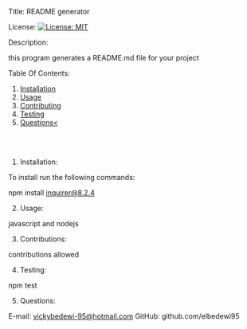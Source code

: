 
Title: README generator

License: [![License: MIT](https://img.shields.io/badge/License-MIT-yellow.svg)](https://opensource.org/licenses/MIT)

Description:
    
this program generates a README.md file for your project

Table Of Contents:
1.  <a href= "#inst">Installation</a>
2. <a href= "#use">Usage</a>
3. <a href= "#contr">Contributing</a>
4. <a href= "#test">Testing</a>
5. <a href= "#questions">Questions<</a>

<br> <br>

1.  <p id="inst">Installation:</p>

To install run the following commands:
    
npm install inquirer@8.2.4

2. <p id="use">Usage:</p>

javascript and nodejs

3. <p id="contr">Contributions:</p>

contributions allowed

4. <p id="test">Testing:</p>
    
npm test

5. <p id="questions">Questions: </p>
E-mail: vickybedewi-95@hotmail.com
GitHub: github.com/elbedewi95


    